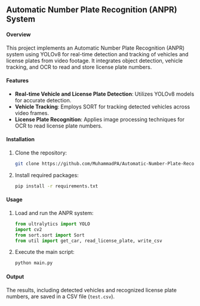 ## Automatic Number Plate Recognition (ANPR) System

#### Overview
This project implements an Automatic Number Plate Recognition (ANPR) system using YOLOv8 for real-time detection and tracking of vehicles and license plates from video footage. It integrates object detection, vehicle tracking, and OCR to read and store license plate numbers.

#### Features
- **Real-time Vehicle and License Plate Detection**: Utilizes YOLOv8 models for accurate detection.
- **Vehicle Tracking**: Employs SORT for tracking detected vehicles across video frames.
- **License Plate Recognition**: Applies image processing techniques for OCR to read license plate numbers.

#### Installation
1. Clone the repository:
   ```sh
   git clone https://github.com/MuhammadPA/Automatic-Number-Plate-Recognition-System
   ```
2. Install required packages:
   ```sh
   pip install -r requirements.txt
   ```

#### Usage
1. Load and run the ANPR system:
   ```python
   from ultralytics import YOLO
   import cv2
   from sort.sort import Sort
   from util import get_car, read_license_plate, write_csv
   ```
2. Execute the main script:
   ```python
   python main.py
   ```

#### Output
The results, including detected vehicles and recognized license plate numbers, are saved in a CSV file (`test.csv`).
